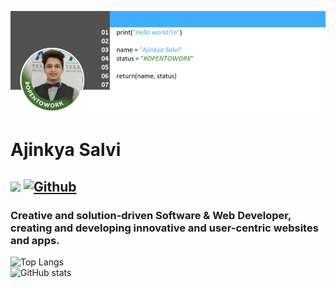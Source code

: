 ![alt text](https://github.com/AjinkyaSalvi/AjinkyaSalvi/blob/main/github-banner.png?raw=true)

# Ajinkya Salvi

## ![](https://visitor-badge.laobi.icu/badge?page_id=AjinkyaSalvi.AjinkyaSalvi) [![Github](https://img.shields.io/github/followers/AjinkyaSalvi?label=Follow&style=social)](https://github.com/AjinkyaSalvi)
### Creative and solution-driven Software & Web Developer, creating and developing innovative and user-centric websites and apps.

![Top Langs](https://github-readme-stats.vercel.app/api/top-langs/?username=AjinkyaSalvi&theme=default) <br>
![GitHub stats](https://github-readme-stats.vercel.app/api?username=AjinkyaSalvi&show_icons=true&theme=default)
